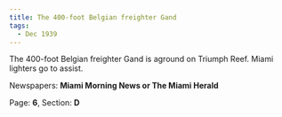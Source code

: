 ```yaml
---  
title: The 400-foot Belgian freighter Gand  
tags:  
  - Dec 1939  
---  
```

  
The 400-foot Belgian freighter Gand is aground on Triumph Reef. Miami lighters go to assist.  
  
Newspapers: **Miami Morning News or The Miami Herald**  
  
Page: **6**, Section: **D** 
